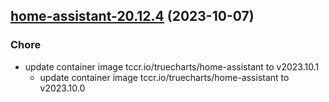 ## [home-assistant-20.12.4](https://github.com/cyr-ius/truenas-charts/compare/home-assistant-20.12.3...home-assistant-20.12.4) (2023-10-07)

### Chore

- update container image tccr.io/truecharts/home-assistant to v2023.10.1
  - update container image tccr.io/truecharts/home-assistant to v2023.10.0
